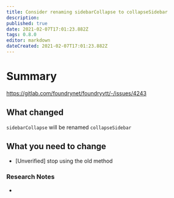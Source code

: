 ```yaml
---
title: Consider renaming sidebarCollapse to collapseSidebar
description: 
published: true
date: 2021-02-07T17:01:23.882Z
tags: 0.8.0
editor: markdown
dateCreated: 2021-02-07T17:01:23.882Z
---
```


# Summary
https://gitlab.com/foundrynet/foundryvtt/-/issues/4243

## What changed

`sidebarCollapse` will be renamed `collapseSidebar`

## What you need to change

- [Unverified] stop using the old method

### Research Notes

- 